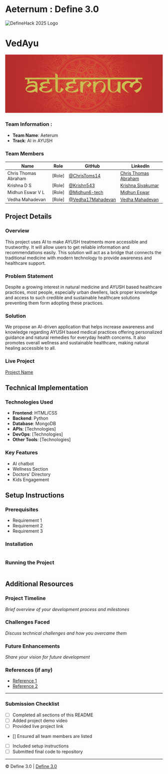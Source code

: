 
# Aeternum : Define 3.0

![DefineHack 2025 Logo](https://github.com/user-attachments/assets/8173bc16-418e-4912-b500-c6427e4ba4b6)

# VedAyu
![VedAyu Cover](Cover%20-%20Aeternum.png)

### Team Information : 
- **Team Name**: Aeterum 
- **Track**: AI in AYUSH 

### Team Members
| Name | Role | GitHub | LinkedIn |
|------|------|--------|----------|
| Chris Thomas Abraham | [Role] | [@ChrisToms14](https://github.com/ChrisToms14) | [Chris Thomas Abraham](https://www.linkedin.com/in/ChrisThomasAbraham) |
| Krishna D S | [Role] | [@Krishn543](https://github.com/Krishn543) | [Krishna Sivakumar](http://www.linkedin.com/in/krishna-sivakumar-bb6445308) |
| Midhun Eswar V L | [Role] | [@Midhun6-tech](https://github.com/Midhun6-tech) | [Midhun Eswar](http://www.linkedin.com/in/midhun-eswar-a2a2b0306) |
| Vedha Mahadevan | [Role] | [@Vedha17Mahadevan](https://github.com/Vedha17Mahadevan) | [Vedha Mahadevan](https://www.linkedin.com/in/vedhamahadevan) |

## Project Details

### Overview
This project uses AI to make AYUSH treatments more accessible and trustworthy. It will allow users to get reliable information and recommendations easily.  This solution will act as a bridge that connects the traditional medicine with modern technology to provide awareness and healthcare support.

### Problem Statement
Despite a growing interest in natural medicine and AYUSH based healthcare practices, most people, especially urban dwellers, lack proper knowledge and access to such credible and sustainable healthcare solutions preventing them form adopting these practices.

### Solution
We propose an AI-driven application that helps increase awareness and knowledge regarding AYUSH based medical practices offering personalized guidance and natural remedies for everyday health concerns. It also promotes overall wellness and sustainable healthcare, making natural healing accessible to all.

### Live Project
[Project Name](https://your-project-url.com)

## Technical Implementation

### Technologies Used
- **Frontend**: HTML/CSS
- **Backend**: Python
- **Database**: MongoDB
- **APIs**: [Technologies]
- **DevOps**: [Technologies]
- **Other Tools**: [Technologies]

### Key Features
- AI chatbot
- Wellness Section
- Doctors' Directory
- Kids Engagement

## Setup Instructions

### Prerequisites
- Requirement 1
- Requirement 2
- Requirement 3

### Installation 
```bash

```

### Running the Project
```bash

```

## Additional Resources

### Project Timeline
_Brief overview of your development process and milestones_

### Challenges Faced
_Discuss technical challenges and how you overcame them_

### Future Enhancements
_Share your vision for future development_

### References (if any)
- [Reference 1](link)
- [Reference 2](link)

---

### Submission Checklist
- [ ] Completed all sections of this README
- [ ] Added project demo video
- [ ] Provided live project link
- [] Ensured all team members are listed
- [ ] Included setup instructions
- [ ] Submitted final code to repository

---

© Define 3.0 | [Define 3.0](https://www.define3.xyz/)
